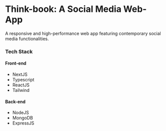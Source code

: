 # Think-book: A Social Media Web-App

A responsive and high-performance web app featuring contemporary social media functionalities.

### Tech Stack
#### Front-end
* NextJS
* Typescript
* ReactJS
* Tailwind

#### Back-end
* NodeJS
* MongoDB
* ExpressJS
